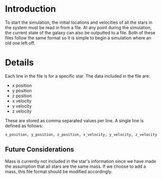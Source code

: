 # Introduction #

To start the simulation, the initial locations and velocities of all the stars in the system must be read in from a file.   At any point during the simulation, the current state of the galaxy can also be outputted to a file.  Both of these files follow the same format so it is simple to begin a simulation where an old one left off.


# Details #

Each line in the file is for a specific star.  The data included in the file are:
  * x position
  * y position
  * z position
  * x velocity
  * y velocity
  * z velocity

These are stored as comma separated values per line. A single line is defined as follows:

```
x_position, y_position, z_position, x_velocity, y_velocity, z_velocity
```


## Future Considerations ##
Mass is currently not included in the star's information since we have made the assumption that all stars are the same mass.  If we choose to add a mass, this file format should be modified accordingly.